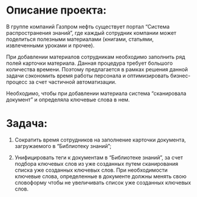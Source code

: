 # Описание проекта:
В группе компаний Газпром нефть существует портал “Система распространения знаний”, где каждый сотрудник компании может поделиться полезными материалами (книгами, статьями, извлеченными уроками и прочее). 

При добавлении материалов сотрудникам необходимо заполнить ряд полей карточки материала. Данная процедура требует большого количества времени. Поэтому предлагается в рамках решения данной задачи сэкономить время работы персонала и оптимизировать бизнес-процесс за счет частичной автоматизации. 

Необходимо, чтобы при добавлении материала система “сканировала документ” и определяла ключевые слова в нем.

# Задача:
1. Сократить время сотрудников на заполнение карточки документа, загружаемого в “Библиотеку знаний”;

2. Унифицировать теги к документам в “Библиотеке знаний”, за счет подбора ключевых слов из уже созданных путем сканирования списка уже созданных ключевых слов. При необходимости ключевые слова, определенные в документе должны менять свою словоформу чтобы не увеличивать список уже созданных ключевых слов.
